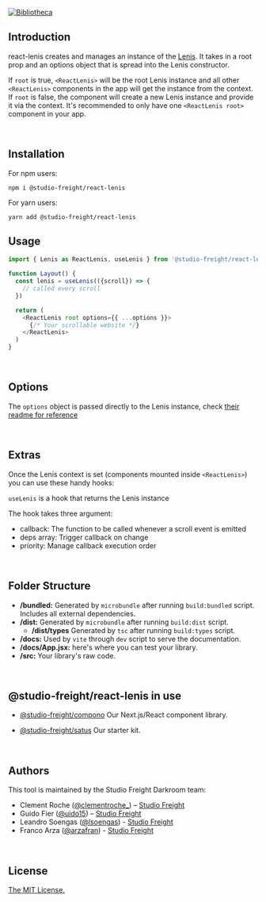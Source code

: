 [![Bibliotheca](https://assets.studiofreight.com/bibliotheca/header.png)](https://github.com/studio-freight/bibliotheca)

<!-- <p align="center">
  <a aria-label="Vercel logo" href="https://vercel.com">
    <img src="https://badgen.net/badge/icon/Next?icon=zeit&label&color=black&labelColor=black">
  </a>
  <br/>
  <a aria-label="NPM version" href="https://www.npmjs.com/package/swr">
    <img alt="" src="https://badgen.net/npm/v/swr?color=black&labelColor=black">
  </a>
  <a aria-label="Package size" href="https://bundlephobia.com/result?p=swr">
    <img alt="" src="https://badgen.net/bundlephobia/minzip/swr?color=black&labelColor=black">
  </a>
  <a aria-label="License" href="https://github.com/vercel/swr/blob/main/LICENSE">
    <img alt="" src="https://badgen.net/npm/license/swr?color=black&labelColor=black">
  </a>
</p> -->

## Introduction

react-lenis creates and manages an instance of the [Lenis](https://github.com/studio-freight/lenis).
It takes in a root prop and an options object that is spread into the Lenis constructor.

If `root` is true, `<ReactLenis>` will be the root Lenis instance and all other `<ReactLenis>` components in the app will get the instance from the context. If `root` is false, the component will create a new Lenis instance and provide it via the context. It's recommended to only have one `<ReactLenis root>` component in your app.

<br/>

## Installation

For npm users:
```
npm i @studio-freight/react-lenis
```

For yarn users:
```
yarn add @studio-freight/react-lenis
```


## Usage

```js
import { Lenis as ReactLenis, useLenis } from '@studio-freight/react-lenis'

function Layout() {
  const lenis = useLenis(({scroll}) => {
    // called every scroll
  })

  return (
    <ReactLenis root options={{ ...options }}>
      {/* Your scrollable website */}
    </ReactLenis>
  )
}
```
<br/>

## Options
The `options` object is passed directly to the Lenis instance, check [their readme for reference](https://github.com/studio-freight/lenis#instance-settings)

<br/>

## Extras
Once the Lenis context is set (components mounted inside `<ReactLenis>`) you can use these handy hooks:

`useLenis` is a hook that returns the Lenis instance

The hook takes three argument:
- callback: The function to be called whenever a scroll event is emitted
- deps array: Trigger callback on change
- priority: Manage callback execution order


<br/>

## Folder Structure

- **/bundled:** Generated by `microbundle` after running `build:bundled` script. Includes all external dependencies.
- **/dist:** Generated by `microbundle` after running `build:dist` script.
  - **/dist/types** Generated by `tsc` after running `build:types` script.
- **/docs:** Used by `vite` through `dev` script to serve the documentation.
- **/docs/App.jsx:** here's where you can test your library.
- **/src:** Your library's raw code.

<br/>

## @studio-freight/react-lenis in use

- [@studio-freight/compono](https://github.com/studio-freight/compono) Our Next.js/React component library.

- [@studio-freight/satus](https://github.com/studio-freight/satus) Our starter kit.

<br/>

## Authors

This tool is maintained by the Studio Freight Darkroom team:

- Clement Roche ([@clementroche\_](https://twitter.com/clementroche_)) – [Studio Freight](https://studiofreight.com)
- Guido Fier ([@uido15](https://twitter.com/uido15)) – [Studio Freight](https://studiofreight.com)
- Leandro Soengas ([@lsoengas](https://twitter.com/lsoengas)) - [Studio Freight](https://studiofreight.com)
- Franco Arza ([@arzafran](https://twitter.com/arzafran)) - [Studio Freight](https://studiofreight.com)

<br/>

## License

[The MIT License.](https://opensource.org/licenses/MIT)
